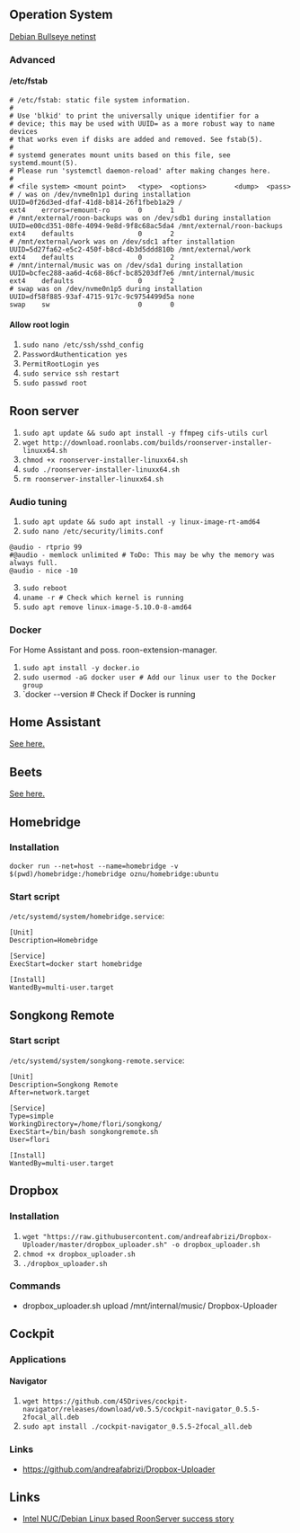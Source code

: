 ## Operation System

[Debian Bullseye netinst](https://www.debian.org/releases/bullseye/debian-installer/index.en.html)

### Advanced

#### /etc/fstab

```
# /etc/fstab: static file system information.
#
# Use 'blkid' to print the universally unique identifier for a
# device; this may be used with UUID= as a more robust way to name devices
# that works even if disks are added and removed. See fstab(5).
#
# systemd generates mount units based on this file, see systemd.mount(5).
# Please run 'systemctl daemon-reload' after making changes here.
#
# <file system> <mount point>   <type>  <options>       <dump>  <pass>
# / was on /dev/nvme0n1p1 during installation
UUID=0f26d3ed-dfaf-41d8-b814-26f1fbeb1a29 /                             ext4    errors=remount-ro       0       1
# /mnt/external/roon-backups was on /dev/sdb1 during installation
UUID=e00cd351-08fe-4094-9e8d-9f8c68ac5da4 /mnt/external/roon-backups    ext4    defaults                0       2
# /mnt/external/work was on /dev/sdc1 after installation
UUID=5d27fa62-e5c2-450f-b8cd-4b3d5ddd810b /mnt/external/work            ext4    defaults                0       2
# /mnt/internal/music was on /dev/sda1 during installation
UUID=bcfec288-aa6d-4c68-86cf-bc85203df7e6 /mnt/internal/music           ext4    defaults                0       2
# swap was on /dev/nvme0n1p5 during installation
UUID=df58f885-93af-4715-917c-9c9754499d5a none                          swap    sw                      0       0
```
#### Allow root login

1. `sudo nano /etc/ssh/sshd_config`
2. `PasswordAuthentication yes`
3. `PermitRootLogin yes`
4. `sudo service ssh restart`
5. `sudo passwd root`

## Roon server

1. `sudo apt update && sudo apt install -y ffmpeg cifs-utils curl`
2. `wget http://download.roonlabs.com/builds/roonserver-installer-linuxx64.sh`
3. `chmod +x roonserver-installer-linuxx64.sh`
4. `sudo ./roonserver-installer-linuxx64.sh`
5. `rm roonserver-installer-linuxx64.sh`

### Audio tuning

1. `sudo apt update && sudo apt install -y linux-image-rt-amd64`
2. `sudo nano /etc/security/limits.conf`
```
@audio - rtprio 99
#@audio - memlock unlimited # ToDo: This may be why the memory was always full.
@audio - nice -10
``` 
3. `sudo reboot`
4. `uname -r # Check which kernel is running`
5. `sudo apt remove linux-image-5.10.0-8-amd64`

### Docker

For Home Assistant and poss. roon-extension-manager.

1. `sudo apt install -y docker.io`
2. `sudo usermod -aG docker user # Add our linux user to the Docker group`
3. `docker --version # Check if Docker is running

## Home Assistant

[See here.](https://github.com/florib779/Roon/blob/master/articles/home-assistant-smart-home.md)

## Beets

[See here.](https://github.com/florib779/beets-config)

## Homebridge

### Installation

`docker run --net=host --name=homebridge -v $(pwd)/homebridge:/homebridge oznu/homebridge:ubuntu`

### Start script

`/etc/systemd/system/homebridge.service`:

```
[Unit]
Description=Homebridge

[Service]
ExecStart=docker start homebridge

[Install]
WantedBy=multi-user.target
```

## Songkong Remote

### Start script

`/etc/systemd/system/songkong-remote.service`:

```
[Unit]
Description=Songkong Remote
After=network.target

[Service]
Type=simple
WorkingDirectory=/home/flori/songkong/
ExecStart=/bin/bash songkongremote.sh
User=flori

[Install]
WantedBy=multi-user.target
``` 

## Dropbox

### Installation

1. `wget "https://raw.githubusercontent.com/andreafabrizi/Dropbox-Uploader/master/dropbox_uploader.sh" -o dropbox_uploader.sh`
2. `chmod +x dropbox_uploader.sh`
3. `./dropbox_uploader.sh`

### Commands

* dropbox_uploader.sh upload /mnt/internal/music/ Dropbox-Uploader

## Cockpit

### Applications

#### Navigator

1. `wget https://github.com/45Drives/cockpit-navigator/releases/download/v0.5.5/cockpit-navigator_0.5.5-2focal_all.deb`
2. `sudo apt install ./cockpit-navigator_0.5.5-2focal_all.deb`

### Links

* https://github.com/andreafabrizi/Dropbox-Uploader

## Links

* [Intel NUC/Debian Linux based RoonServer success story](https://community.roonlabs.com/t/intel-nuc-debian-linux-based-roonserver-success-story/14074)
